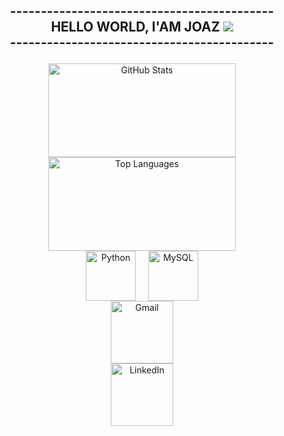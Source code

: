 ##                   <p  align="center">-------------------------------------------<br> HELLO WORLD, I'AM JOAZ  ![](https://komarev.com/ghpvc/?username=joaz0-github-joaz0&color=red) <br>-------------------------------------------<br> </p>

<img src="https://i.pinimg.com/originals/c8/88/ec/c888ec0f20ad324bf182d51dbe767611.gif" alt="">

<div align="center">
<a href="https://app.lofi.co">
  <img loading="lazy" height="150rem" width="300rem" src="https://github-readme-stats.vercel.app/api?username=joaz0&layout=compact&theme=github_dark_dimmed&show_icons=true" alt="GitHub Stats" /> </a> </div>
<div align="center">
<a href="https://github.com/joaz0">
  <img loading="lazy" height="150rem" width="300rem" src="https://github-readme-stats.vercel.app/api/top-langs/?username=joaz0&layout=compact&langs_count=7&theme=github_dark_dimmed&show_icons=true" alt="Top Languages" /> </a>
<div style="display: flex; justify-content: center; gap: 20px;">
  <img src="https://cdn.jsdelivr.net/gh/devicons/devicon@latest/icons/python/python-original-wordmark.svg" height="80px" alt="Python">
  <img src="https://cdn.jsdelivr.net/gh/devicons/devicon@latest/icons/mysql/mysql-original-wordmark.svg" height="80px" alt="MySQL"> </div>
<a href="mailto:joazrodrigues21@gmail.com">
  <img src="https://img.shields.io/badge/Gmail-D14836?style=for-the-badge&logo=gmail&logoColor=white" width="100" alt="Gmail"> </a> </div>
<div align="center">
<a href="https://www.linkedin.com/in/joaz-rodrigues516b492b0">
  <img src="https://img.shields.io/badge/LinkedIn-0077B5?style=for-the-badge&logo=linkedin&logoColor=white" width="100" alt="LinkedIn">
</a>
</div>
